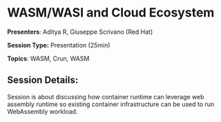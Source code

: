 # WASM/WASI and Cloud Ecosystem 

**Presenters**: Aditya R, Giuseppe Scrivano (Red Hat)

**Session Type:** Presentation (25min)

**Topics**: WASM, Crun, WASM

## Session Details:

Session is about discussing how container runtime can leverage web assembly runtime so existing container infrastructure can be used to run WebAssembly workload.
